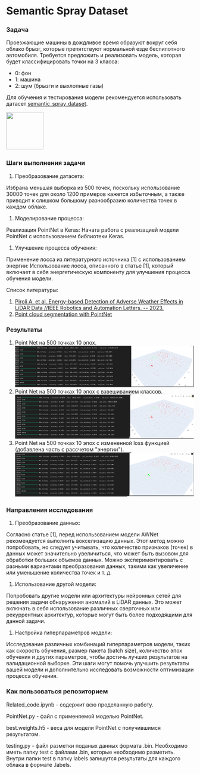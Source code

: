 
# Semantic Spray Dataset

### Задача

Проезжающие машины в дождливое время образуют вокруг себя облако брызг,
которые препятствуют нормальной езде беспилотного автомобиля. Требуется
предложить и реализовать модель, которая будет классифицировать точки на
3 класса:

-   0: фон
-   1: машина
-   2: шум (брызги и выхлопные газы)

Для обучения и тестирования модели рекомендуется использовать датасет
[semantic_spray_dataset](https://github.innominds.com/aldipiroli/semantic_spray_dataset).



<img src="https://github.com/uulm-mrm/semantic_spray_dataset/blob/main/img/teaser_0.gif" width="100" height="100" />

### Шаги выполнения задачи

1.  Преобразование датасета:

Избрана меньшая выборка из 500 точек, поскольку использование 30000
точек для около 1200 примеров кажется избыточным, а также приводит к
слишком большому разнообразию количества точек в каждом облаке.

1.  Моделирование процесса:

Реализация PointNet в Keras: Начата работа с реализацией модели PointNet
с использованием библиотеки Keras.

1.  Улучшение процесса обучения:

Применение лосса из литературного источника \[1\] с использованием
энергии: Использование лосса, описанного в статье \[1\], который
включает в себя энергетическую компоненту для улучшения процесса
обучения модели.

Список литературы:

1.  [Piroli A. et al. Energy-based Detection of Adverse Weather Effects
    in LiDAR Data //IEEE Robotics and Automation Letters. --
    2023.](https://arxiv.org/pdf/2305.16129.pdf)
2.  [Point cloud segmentation with
    PointNet](https://keras.io/examples/vision/pointnet_segmentation/)

### Результаты
1. Point Net на 500 точках 10 эпох.
   ![image](https://github.com/Skorokhod95/Test-tasks/blob/main/SemanticSpray%20Dataset/files/start.png)
2. Point Net на 500 точках 10 эпох с взвешиванием классов.
   ![image](https://github.com/Skorokhod95/Test-tasks/blob/main/SemanticSpray%20Dataset/files/weighted.png)
3. Point Net на 500 точках 10 эпох с измененной loss функцией (добавлена часть с рассчетом "энергии").
   ![image](https://github.com/Skorokhod95/Test-tasks/blob/main/SemanticSpray%20Dataset/files/energy.png)

### Направления исследования

1.  Преобразование данных:

Согласно статье \[1\], перед использованием модели AWNet рекомендуется
выполнить вокселизацию данных. Этот метод можно попробовать, но следует
учитывать, что количество признаков (точек) в данных может значительно
увеличиться, что может быть вызовом для обработки больших объемов
данных. Можно экспериментировать с разными вариантами преобразования
данных, такими как увеличение или уменьшение количества точек и т. д.

1.  Использование другой модели:

Попробовать другие модели или архитектуры нейронных сетей для решения
задачи обнаружения аномалий в LiDAR данных. Это может включать в себя
использование различных сверточных или рекуррентных архитектур, которые
могут быть более подходящими для данной задачи.

1.  Настройка гиперпараметров модели:

Исследование различных комбинаций гиперпараметров модели, таких как
скорость обучения, размер пакета (batch size), количество эпох обучения
и других параметров, чтобы достичь лучших результатов на валидационной
выборке. Эти шаги могут помочь улучшить результаты вашей модели и
дополнительно исследовать возможности оптимизации процесса обучения.

### Как пользоваться репозиторием

Related_code.ipynb - содержит всю проделанную работу.

PointNet.py - файл с применяемой моделью PointNet.

best.weights.h5 - веса для модели PointNet с получившимся результатом.

testing.py - файл разметки поданых данных формата .bin. Необходимо иметь
папку test с файлами .bin, которые необходимо разметить. Внутри папки
test в папку labels запишутся результаты для каждого облака в формате
.labels.

